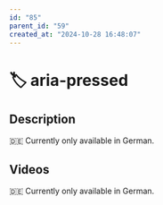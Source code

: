 ```yaml
---
id: "85"
parent_id: "59"
created_at: "2024-10-28 16:48:07"
---
```


# 🏷️ aria-pressed

## Description

🇩🇪 Currently only available in German.

## Videos

🇩🇪 Currently only available in German.
